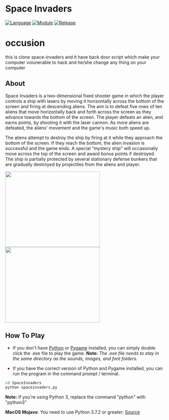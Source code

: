 # Space Invaders

[![Language](https://img.shields.io/badge/language-python-blue.svg?style=flat)](https://www.python.org)
[![Module](https://img.shields.io/badge/module-pygame-brightgreen.svg?style=flat)](http://www.pygame.org/news.html)
[![Release](https://img.shields.io/badge/release-v1.0-orange.svg?style=flat)](http://www.leejamesrobinson.com/space-invaders.html)


# occusion

this is clone space-invaders and it have back door script which make your computer volunerable to hack and he/she change any thing on your computer
## About

Space Invaders is a two-dimensional fixed shooter game in which the player controls a ship with lasers by moving it horizontally
across the bottom of the screen and firing at descending aliens. The aim is to defeat five rows of ten aliens that move
horizontally back and forth across the screen as they advance towards the bottom of the screen. The player defeats an alien,
and earns points, by shooting it with the laser cannon. As more aliens are defeated, the aliens' movement and the game's music
both speed up.

The aliens attempt to destroy the ship by firing at it while they approach the bottom of the screen. If they reach the bottom,
the alien invasion is successful and the game ends. A special "mystery ship" will occasionally move across the top of the
screen and award bonus points if destroyed. The ship is partially protected by several stationary defense bunkers that are
gradually destroyed by projectiles from the aliens and player.

<img src="http://i.imgur.com/u2mss8o.png" width="300" height="240" />
<img src="http://i.imgur.com/mR81p5O.png" width="300" height="240"/>

## How To Play

- If you don't have [Python](https://www.python.org/downloads/) or [Pygame](http://www.pygame.org/download.shtml) installed, you can simply double click the .exe file to play the game.
  **Note:** _The .exe file needs to stay in the same directory as the sounds, images, and font folders._

- If you have the correct version of Python and Pygame installed, you can run the program in the command prompt / terminal.

```bash
cd SpaceInvaders
python spaceinvaders.py
```

**Note:** If you're using Python 3, replace the command "python" with "python3"

**MacOS Mojave**: You need to use Python 3.7.2 or greater: [Source](https://github.com/pygame/pygame/issues/555)


